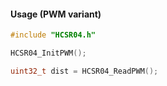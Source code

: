 #### Usage (PWM variant)
```c
#include "HCSR04.h"

HCSR04_InitPWM();

uint32_t dist = HCSR04_ReadPWM();
```